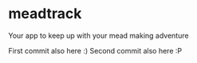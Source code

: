 # meadtrack
Your app to keep up with your mead making adventure

First commit also here :)
Second commit also here :P
